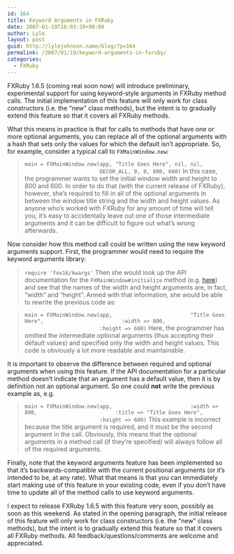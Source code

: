 ```yaml
---
id: 164
title: Keyword Arguments in FXRuby
date: 2007-01-19T16:03:29+00:00
author: Lyle
layout: post
guid: http://lylejohnson.name/blog/?p=164
permalink: /2007/01/19/keyword-arguments-in-fxruby/
categories:
  - FXRuby
---
```

FXRuby 1.6.5 (coming real soon now) will introduce preliminary, experimental support for using keyword-style arguments in FXRuby method calls. The initial implementation of this feature will only work for class constructors (i.e. the &#8220;new&#8221; class methods), but the intent is to gradually extend this feature so that it covers all FXRuby methods.

What this means in practice is that for calls to methods that have one or more optional arguments, you can replace all of the optional arguments with a hash that sets only the values for which the default isn&#8217;t appropriate. So, for example, consider a typical call to `FXMainWindow.new`: 

> `main = FXMainWindow.new(app, "Title Goes Here", nil, nil,
                        DECOR_ALL, 0, 0, 800, 600)` In this case, the programmer wants to set the initial window width and height to 800 and 600. In order to do that (with the current release of FXRuby), however, she&#8217;s required to fill in all of the optional arguments in between the window title string and the width and height values. As anyone who&#8217;s worked with FXRuby for any amount of time will tell you, it&#8217;s easy to accidentally leave out one of those intermediate arguments and it can be difficult to figure out what&#8217;s wrong afterwards.

Now consider how this method call could be written using the new keyword arguments support. First, the programmer would need to require the keyword arguments library: 

> `require 'fox16/kwargs'` Then she would look up the API documentation for the `FXMainWindow#initialize` method (e.g. [here](http://www.fxruby.org/doc/api/classes/Fox/FXMainWindow.html)) and see that the names of the width and height arguments are, in fact, &#8220;width&#8221; and &#8220;height&#8221;. Armed with that information, she would be able to rewrite the previous code as: 

> `main = FXMainWindow.new(app,
                        "Title Goes Here",
                        :width => 800,
                        :height => 600)` Here, the programmer has omitted the intermediate optional arguments (thus accepting their default values) and specified only the width and height values. This code is obviously a lot more readable and maintainable.

It is important to observe the difference between required and optional arguments when using this feature. If the API documentation for a particular method doesn&#8217;t indicate that an argument has a default value, then it is by definition not an optional argument. So one could **not** write the previous example as, e.g. 

> `main = FXMainWindow.new(app,
                        :width => 800,
                        :title => "Title Goes Here",
                        :height => 600)` This example is incorrect because the title argument is required, and it must be the second argument in the call. Obviously, this means that the optional arguments in a method call (if they&#8217;re specified) will always follow all of the required arguments.

Finally, note that the keyword arguments feature has been implemented so that it&#8217;s backwards-compatible with the current positional arguments (or it&#8217;s intended to be, at any rate). What that means is that you can immediately start making use of this feature in your existing code, even if you don&#8217;t have time to update all of the method calls to use keyword arguments.

I expect to release FXRuby 1.6.5 with this feature very soon, possibly as soon as this weekend. As stated in the opening paragraph, the initial release of this feature will only work for class constructors (i.e. the &#8220;new&#8221; class methods), but the intent is to gradually extend this feature so that it covers all FXRuby methods. All feedback/questions/comments are welcome and appreciated.